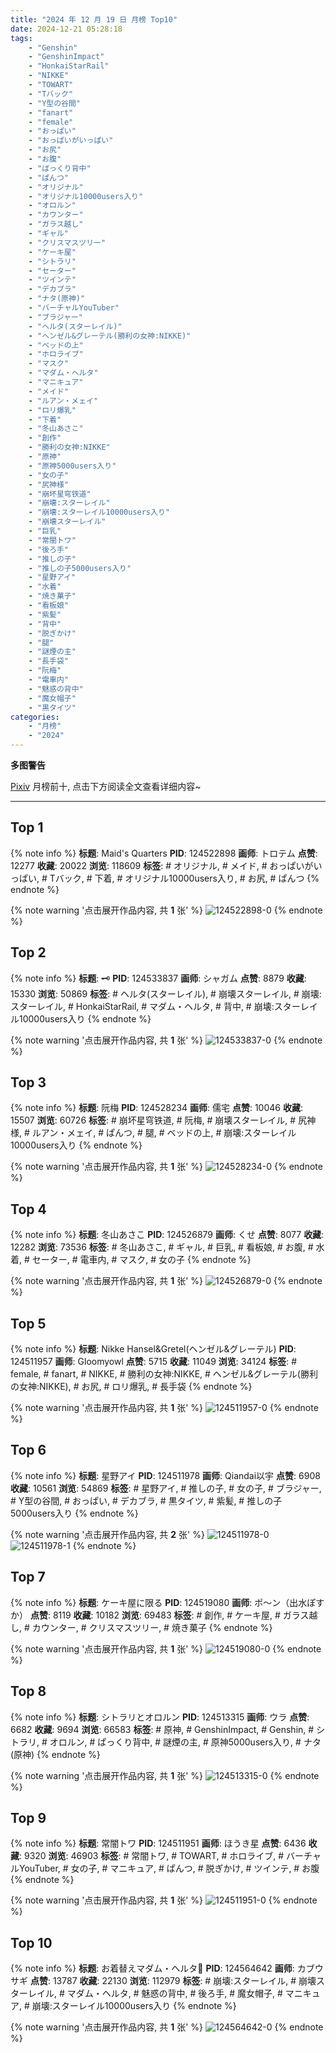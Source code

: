 ```yaml
---
title: "2024 年 12 月 19 日 月榜 Top10"
date: 2024-12-21 05:28:18
tags:
    - "Genshin"
    - "GenshinImpact"
    - "HonkaiStarRail"
    - "NIKKE"
    - "TOWART"
    - "Tバック"
    - "Y型の谷間"
    - "fanart"
    - "female"
    - "おっぱい"
    - "おっぱいがいっぱい"
    - "お尻"
    - "お腹"
    - "ぱっくり背中"
    - "ぱんつ"
    - "オリジナル"
    - "オリジナル10000users入り"
    - "オロルン"
    - "カウンター"
    - "ガラス越し"
    - "ギャル"
    - "クリスマスツリー"
    - "ケーキ屋"
    - "シトラリ"
    - "セーター"
    - "ツインテ"
    - "デカブラ"
    - "ナタ(原神)"
    - "バーチャルYouTuber"
    - "ブラジャー"
    - "ヘルタ(スターレイル)"
    - "ヘンゼル&グレーテル(勝利の女神:NIKKE)"
    - "ベッドの上"
    - "ホロライブ"
    - "マスク"
    - "マダム・ヘルタ"
    - "マニキュア"
    - "メイド"
    - "ルアン・メェイ"
    - "ロリ爆乳"
    - "下着"
    - "冬山あさこ"
    - "創作"
    - "勝利の女神:NIKKE"
    - "原神"
    - "原神5000users入り"
    - "女の子"
    - "尻神様"
    - "崩坏星穹铁道"
    - "崩壊:スターレイル"
    - "崩壊:スターレイル10000users入り"
    - "崩壊スターレイル"
    - "巨乳"
    - "常闇トワ"
    - "後ろ手"
    - "推しの子"
    - "推しの子5000users入り"
    - "星野アイ"
    - "水着"
    - "焼き菓子"
    - "看板娘"
    - "紫髪"
    - "背中"
    - "脱ぎかけ"
    - "腿"
    - "謎煙の主"
    - "長手袋"
    - "阮梅"
    - "電車内"
    - "魅惑の背中"
    - "魔女帽子"
    - "黒タイツ"
categories:
    - "月榜"
    - "2024"
---
```


<i class="fa fa-triangle-exclamation"></i>**多图警告**<i class="fa fa-triangle-exclamation"></i>

[Pixiv](https://www.pixiv.net/) 月榜前十, 点击下方阅读全文查看详细内容~

<!-- more -->

---

## Top 1

{% note info %}
**标题**: Maid's Quarters
**PID**: 124522898 **画师**: トロテム
**点赞**: 12277 **收藏**: 20022 **浏览**: 118609
**标签**: # オリジナル, # メイド, # おっぱいがいっぱい, # Tバック, # 下着, # オリジナル10000users入り, # お尻, # ぱんつ
{% endnote %}

{% note warning '点击展开作品内容, 共 **1** 张' %}
![124522898-0](https://i.pixiv.re/img-original/img/2024/11/22/12/25/56/124522898_p0.jpg)
{% endnote %}

## Top 2

{% note info %}
**标题**: 🗝️
**PID**: 124533837 **画师**: シャガム
**点赞**: 8879 **收藏**: 15330 **浏览**: 50869
**标签**: # ヘルタ(スターレイル), # 崩壊スターレイル, # 崩壊:スターレイル, # HonkaiStarRail, # マダム・ヘルタ, # 背中, # 崩壊:スターレイル10000users入り
{% endnote %}

{% note warning '点击展开作品内容, 共 **1** 张' %}
![124533837-0](https://i.pixiv.re/img-original/img/2024/11/22/21/06/16/124533837_p0.png)
{% endnote %}

## Top 3

{% note info %}
**标题**: 阮梅
**PID**: 124528234 **画师**: 儒宅
**点赞**: 10046 **收藏**: 15507 **浏览**: 60726
**标签**: # 崩坏星穹铁道, # 阮梅, # 崩壊スターレイル, # 尻神様, # ルアン・メェイ, # ぱんつ, # 腿, # ベッドの上, # 崩壊:スターレイル10000users入り
{% endnote %}

{% note warning '点击展开作品内容, 共 **1** 张' %}
![124528234-0](https://i.pixiv.re/img-original/img/2024/11/22/18/00/17/124528234_p0.jpg)
{% endnote %}

## Top 4

{% note info %}
**标题**: 冬山あさこ
**PID**: 124526879 **画师**: くせ
**点赞**: 8077 **收藏**: 12282 **浏览**: 73536
**标签**: # 冬山あさこ, # ギャル, # 巨乳, # 看板娘, # お腹, # 水着, # セーター, # 電車内, # マスク, # 女の子
{% endnote %}

{% note warning '点击展开作品内容, 共 **1** 张' %}
![124526879-0](https://i.pixiv.re/img-original/img/2024/11/22/17/00/05/124526879_p0.png)
{% endnote %}

## Top 5

{% note info %}
**标题**: Nikke Hansel&Gretel(ヘンゼル&グレーテル)
**PID**: 124511957 **画师**: Gloomyowl
**点赞**: 5715 **收藏**: 11049 **浏览**: 34124
**标签**: # female, # fanart, # NIKKE, # 勝利の女神:NIKKE, # ヘンゼル&グレーテル(勝利の女神:NIKKE), # お尻, # ロリ爆乳, # 長手袋
{% endnote %}

{% note warning '点击展开作品内容, 共 **1** 张' %}
![124511957-0](https://i.pixiv.re/img-original/img/2024/11/22/00/00/31/124511957_p0.png)
{% endnote %}

## Top 6

{% note info %}
**标题**: 星野アイ
**PID**: 124511978 **画师**: Qiandai以宇
**点赞**: 6908 **收藏**: 10561 **浏览**: 54869
**标签**: # 星野アイ, # 推しの子, # 女の子, # ブラジャー, # Y型の谷間, # おっぱい, # デカブラ, # 黒タイツ, # 紫髪, # 推しの子5000users入り
{% endnote %}

{% note warning '点击展开作品内容, 共 **2** 张' %}
![124511978-0](https://i.pixiv.re/img-original/img/2024/11/22/00/00/36/124511978_p0.png)
![124511978-1](https://i.pixiv.re/img-original/img/2024/11/22/00/00/36/124511978_p1.png)
{% endnote %}

## Top 7

{% note info %}
**标题**: ケーキ屋に限る
**PID**: 124519080 **画师**: ポ～ン（出水ぽすか）
**点赞**: 8119 **收藏**: 10182 **浏览**: 69483
**标签**: # 創作, # ケーキ屋, # ガラス越し, # カウンター, # クリスマスツリー, # 焼き菓子
{% endnote %}

{% note warning '点击展开作品内容, 共 **1** 张' %}
![124519080-0](https://i.pixiv.re/img-original/img/2024/11/22/07/30/02/124519080_p0.jpg)
{% endnote %}

## Top 8

{% note info %}
**标题**: シトラリとオロルン
**PID**: 124513315 **画师**: ウラ
**点赞**: 6682 **收藏**: 9694 **浏览**: 66583
**标签**: # 原神, # GenshinImpact, # Genshin, # シトラリ, # オロルン, # ぱっくり背中, # 謎煙の主, # 原神5000users入り, # ナタ(原神)
{% endnote %}

{% note warning '点击展开作品内容, 共 **1** 张' %}
![124513315-0](https://i.pixiv.re/img-original/img/2024/11/22/00/33/54/124513315_p0.jpg)
{% endnote %}

## Top 9

{% note info %}
**标题**: 常闇トワ
**PID**: 124511951 **画师**: ほうき星
**点赞**: 6436 **收藏**: 9320 **浏览**: 46903
**标签**: # 常闇トワ, # TOWART, # ホロライブ, # バーチャルYouTuber, # 女の子, # マニキュア, # ぱんつ, # 脱ぎかけ, # ツインテ, # お腹
{% endnote %}

{% note warning '点击展开作品内容, 共 **1** 张' %}
![124511951-0](https://i.pixiv.re/img-original/img/2024/11/22/00/00/30/124511951_p0.jpg)
{% endnote %}

## Top 10

{% note info %}
**标题**: お着替えマダム・ヘルタ📖
**PID**: 124564642 **画师**: カブウサギ
**点赞**: 13787 **收藏**: 22130 **浏览**: 112979
**标签**: # 崩壊:スターレイル, # 崩壊スターレイル, # マダム・ヘルタ, # 魅惑の背中, # 後ろ手, # 魔女帽子, # マニキュア, # 崩壊:スターレイル10000users入り
{% endnote %}

{% note warning '点击展开作品内容, 共 **1** 张' %}
![124564642-0](https://i.pixiv.re/img-original/img/2024/11/23/20/32/55/124564642_p0.png)
{% endnote %}
